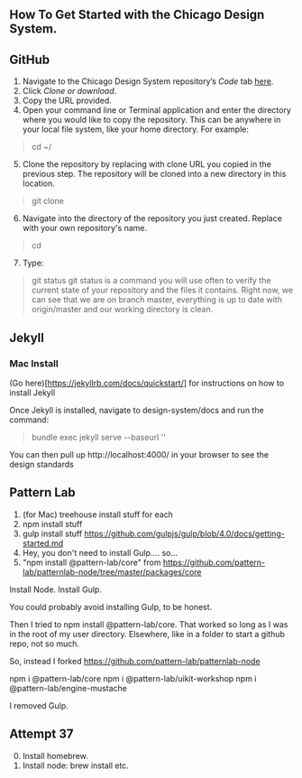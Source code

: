 

## How To Get Started with the Chicago Design System.

## GitHub

1. Navigate to the Chicago Design System repository’s *Code* tab [here](https://github.com/Chicago/design-system).
2. Click *Clone or download*.
3. Copy the URL provided.
4. Open your command line or Terminal application and enter the directory where you would like to copy the repository. This can be anywhere in your local file system, like your home directory. For example:
> cd ~/
5. Clone the repository by replacing <URL> with clone URL you copied in the previous step. The repository will be cloned into a new directory in this location.
> git clone <URL>
6. Navigate into the directory of the repository you just created. Replace with your own repository's name.
> cd <REPOSITORY-NAME>
7. Type:
> git status
git status is a command you will use often to verify the current state of your repository and the files it contains. Right now, we can see that we are on branch master, everything is up to date with origin/master and our working directory is clean.

## Jekyll

### Mac Install

(Go here)[https://jekyllrb.com/docs/quickstart/] for instructions on how to install Jekyll

Once Jekyll is installed, navigate to design-system/docs and run the command:

> bundle exec jekyll serve --baseurl ''

You can then pull up http://localhost:4000/ in your browser to see the design standards

## Pattern Lab

1. (for Mac) treehouse install stuff for each
2. npm install stuff
3. gulp install stuff https://github.com/gulpjs/gulp/blob/4.0/docs/getting-started.md
4. Hey, you don't need to install Gulp.... so...
5. "npm install @pattern-lab/core" from https://github.com/pattern-lab/patternlab-node/tree/master/packages/core


Install Node.
Install Gulp.

You could probably avoid installing Gulp, to be honest.

Then I tried to npm install @pattern-lab/core. That worked so long as I was in the root of my user directory. Elsewhere, like in a folder to start a github repo, not so much.

So, instead I forked https://github.com/pattern-lab/patternlab-node

npm i @pattern-lab/core
npm i @pattern-lab/uikit-workshop
npm i @pattern-lab/engine-mustache


I removed Gulp.

## Attempt 37

0. Install homebrew.
1. Install node: brew install etc.



